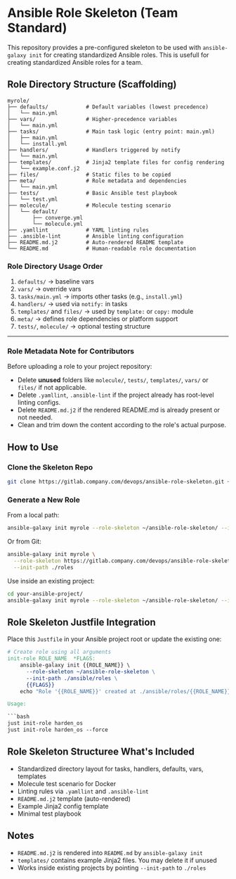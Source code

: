 # Ansible Role Skeleton (Team Standard)

This repository provides a pre-configured skeleton to be used with `ansible-galaxy init` for creating standardized Ansible roles.
This is usefull for creating standardized Ansible roles for a team.

## Role Directory Structure (Scaffolding)

```
myrole/
├── defaults/            # Default variables (lowest precedence)
│   └── main.yml
├── vars/                # Higher-precedence variables
│   └── main.yml
├── tasks/               # Main task logic (entry point: main.yml)
│   ├── main.yml
│   └── install.yml
├── handlers/            # Handlers triggered by notify
│   └── main.yml
├── templates/           # Jinja2 template files for config rendering
│   └── example.conf.j2
├── files/               # Static files to be copied
├── meta/                # Role metadata and dependencies
│   └── main.yml
├── tests/               # Basic Ansible test playbook
│   └── test.yml
├── molecule/            # Molecule testing scenario
│   └── default/
│       ├── converge.yml
│       └── molecule.yml
├── .yamllint            # YAML linting rules
├── .ansible-lint        # Ansible linting configuration
├── README.md.j2         # Auto-rendered README template
└── README.md            # Human-readable role documentation
```

### Role Directory Usage Order

1. `defaults/` → baseline vars
2. `vars/` → override vars
3. `tasks/main.yml` → imports other tasks (e.g., `install.yml`)
4. `handlers/` → used via `notify:` in tasks
5. `templates/` and `files/` → used by `template:` or `copy:` module
6. `meta/` → defines role dependencies or platform support
7. `tests/`, `molecule/` → optional testing structure

---

### Role Metadata Note for Contributors

Before uploading a role to your project repository:
- Delete **unused** folders like `molecule/`, `tests/`, `templates/`, `vars/` or `files/` if not applicable.
- Delete `.yamllint`, `.ansible-lint` if the project already has root-level linting configs.
- Delete `README.md.j2` if the rendered README.md is already present or not needed.
- Clean and trim down the content according to the role's actual purpose.

##  How to Use

###  Clone the Skeleton Repo

```bash
git clone https://gitlab.company.com/devops/ansible-role-skeleton.git ~/ansible-role-skeleton
```

###  Generate a New Role

From a local path:

```bash
ansible-galaxy init myrole --role-skeleton ~/ansible-role-skeleton/ --init-path ./roles
```

Or from Git:

```bash
ansible-galaxy init myrole \
  --role-skeleton https://gitlab.company.com/devops/ansible-role-skeleton.git \
  --init-path ./roles
```

Use inside an existing project:

```bash
cd your-ansible-project/
ansible-galaxy init myrole --role-skeleton ~/ansible-role-skeleton/ --init-path ./roles
```

## Role Skeleton Justfile Integration

Place this `Justfile` in your Ansible project root or update the existing one:

```makefile
# Create role using all arguments
init-role ROLE_NAME  *FLAGS: 
    ansible-galaxy init {{ROLE_NAME}} \
      --role-skeleton ~/ansible-role-skeleton \
      --init-path ./ansible/roles \
      {{FLAGS}}
    echo "Role '{{ROLE_NAME}}' created at ./ansible/roles/{{ROLE_NAME}}"

Usage:

```bash
just init-role harden_os
just init-role harden_os --force
```

##  Role Skeleton Structuree What's Included

- Standardized directory layout for tasks, handlers, defaults, vars, templates
- Molecule test scenario for Docker
- Linting rules via `.yamllint` and `.ansible-lint`
- `README.md.j2` template (auto-rendered)
- Example Jinja2 config template
- Minimal test playbook

## Notes

- `README.md.j2` is rendered into `README.md` by `ansible-galaxy init`
- `templates/` contains example Jinja2 files. You may delete it if unused
- Works inside existing projects by pointing `--init-path` to `./roles`
